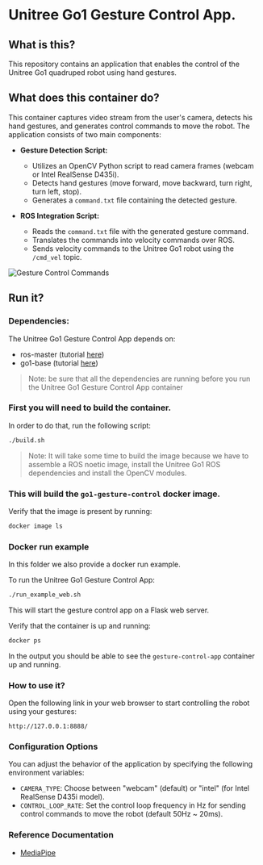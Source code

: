 # Unitree Go1 Gesture Control App.

## What is this?

This repository contains an application that enables the control of the Unitree Go1 quadruped robot using hand gestures.

## What does this container do?

This container captures video stream from the user's camera, detects his hand gestures, and generates control commands to move the robot. The application consists of two main components: 

- **Gesture Detection Script:**
  - Utilizes an OpenCV Python script to read camera frames (webcam or Intel RealSense D435i).
  - Detects hand gestures (move forward, move backward, turn right, turn left, stop).
  - Generates a `command.txt` file containing the detected gesture.

- **ROS Integration Script:**
  - Reads the `command.txt` file with the generated gesture command.
  - Translates the commands into velocity commands over ROS.
  - Sends velocity commands to the Unitree Go1 robot using the `/cmd_vel` topic.

![Gesture Control Commands](../../images/gesture-control-commands.png)

## Run it?

### Dependencies:

The Unitree Go1 Gesture Control App depends on:
  - ros-master (tutorial [here](../ros-master/))
  - go1-base (tutorial [here](../go1-base/))

> Note: be sure that all the dependencies are running before you run the Unitree Go1 Gesture Control App container

### First you will need to build the container. 

In order to do that, run the following script:
```bash
./build.sh
```

> Note: It will take some time to build the image because we have to assemble a ROS noetic image, install the Unitree Go1 ROS dependencies and install the OpenCV modules.

### This will build the `go1-gesture-control` docker image. 

Verify that the image is present by running:
```bash
docker image ls
```

### Docker run example
In this folder we also provide a docker run example. 

To run the Unitree Go1 Gesture Control App:
```bash
./run_example_web.sh
```

This will start the gesture control app on a Flask web server.

Verify that the container is up and running:
```bash
docker ps
```
In the output you should be able to see the `gesture-control-app` container up and running. 

### How to use it?

Open the following link in your web browser to start controlling the robot using your gestures:
```
http://127.0.0.1:8888/
```

### Configuration Options

You can adjust the behavior of the application by specifying the following environment variables:

- `CAMERA_TYPE`: Choose between "webcam" (default) or "intel" (for Intel RealSense D435i model).
- `CONTROL_LOOP_RATE`: Set the control loop frequency in Hz for sending control commands to move the robot (default 50Hz ~ 20ms).

### Reference Documentation

- [MediaPipe](https://developers.google.com/mediapipe/solutions/vision/hand_landmarker)

